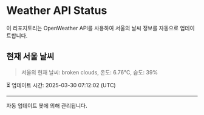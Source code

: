 
# Weather API Status

이 리포지토리는 OpenWeather API를 사용하여 서울의 날씨 정보를 자동으로 업데이트합니다.

## 현재 서울 날씨
> 서울의 현재 날씨: broken clouds, 온도: 6.76°C, 습도: 39%

⏳ 업데이트 시간: 2025-03-30 07:12:02 (UTC)

---
자동 업데이트 봇에 의해 관리됩니다.
